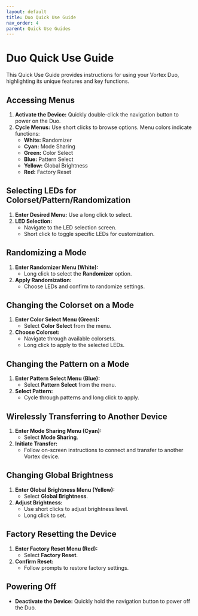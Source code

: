 ```yaml
---
layout: default
title: Duo Quick Use Guide
nav_order: 4
parent: Quick Use Guides
---
```


# Duo Quick Use Guide

This Quick Use Guide provides instructions for using your Vortex Duo, highlighting its unique features and key functions.

## Accessing Menus

1. **Activate the Device:** Quickly double-click the navigation button to power on the Duo.
2. **Cycle Menus:** Use short clicks to browse options. Menu colors indicate functions:
   - **White:** Randomizer
   - **Cyan:** Mode Sharing
   - **Green:** Color Select
   - **Blue:** Pattern Select
   - **Yellow:** Global Brightness
   - **Red:** Factory Reset

## Selecting LEDs for Colorset/Pattern/Randomization

1. **Enter Desired Menu:** Use a long click to select.
2. **LED Selection:**
   - Navigate to the LED selection screen.
   - Short click to toggle specific LEDs for customization.

## Randomizing a Mode

1. **Enter Randomizer Menu (White):**
   - Long click to select the **Randomizer** option.
2. **Apply Randomization:**
   - Choose LEDs and confirm to randomize settings.

## Changing the Colorset on a Mode

1. **Enter Color Select Menu (Green):**
   - Select **Color Select** from the menu.
2. **Choose Colorset:**
   - Navigate through available colorsets.
   - Long click to apply to the selected LEDs.

## Changing the Pattern on a Mode

1. **Enter Pattern Select Menu (Blue):**
   - Select **Pattern Select** from the menu.
2. **Select Pattern:**
   - Cycle through patterns and long click to apply.

## Wirelessly Transferring to Another Device

1. **Enter Mode Sharing Menu (Cyan):**
   - Select **Mode Sharing**.
2. **Initiate Transfer:**
   - Follow on-screen instructions to connect and transfer to another Vortex device.

## Changing Global Brightness

1. **Enter Global Brightness Menu (Yellow):**
   - Select **Global Brightness**.
2. **Adjust Brightness:**
   - Use short clicks to adjust brightness level.
   - Long click to set.

## Factory Resetting the Device

1. **Enter Factory Reset Menu (Red):**
   - Select **Factory Reset**.
2. **Confirm Reset:**
   - Follow prompts to restore factory settings.

## Powering Off

- **Deactivate the Device:** Quickly hold the navigation button to power off the Duo.

